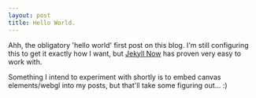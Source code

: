 ```yaml
---
layout: post
title: Hello World.
---
```


Ahh, the obligatory 'hello world' first post on this blog. I'm still configuring this to get it exactly how I want, but [Jekyll Now](https://github.com/barryclark/jekyll-now) has proven very easy to work with. 

Something I intend to experiment with shortly is to embed canvas elements/webgl into my posts, but that'll take some figuring out... :)